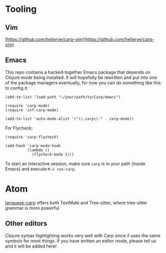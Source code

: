 # Tooling

## Vim
[https://github.com/hellerve/carp-vim](https://github.com/hellerve/carp-vim)

## Emacs
This repo contains a hacked-together Emacs package that depends on Clojure mode being installed.
It will hopefully be rewritten and put into one of the package managers eventually, for now you can do something like this to config it:

```
(add-to-list 'load-path "~/your/path/to/Carp/emacs")

(require 'carp-mode)
(require 'inf-carp-mode)

(add-to-list 'auto-mode-alist '("\\.carp\\'" . carp-mode))
```

For Flycheck:
```
(require 'carp-flycheck)

(add-hook 'carp-mode-hook
          (lambda ()
            (flycheck-mode 1)))
```

To start an interactive session, make sure `carp` is in your path (inside Emacs) and execute `M-x run-carp`.

# Atom
[language-carp](https://atom.io/packages/language-carp) offers both TextMate and Tree-sitter, where tree-sitter grammar is more powerful

## Other editors
Clojure syntax highlighting works very well with Carp since it uses the same symbols for most things.
If you have written an editor mode, please tell us and it will be added here!
